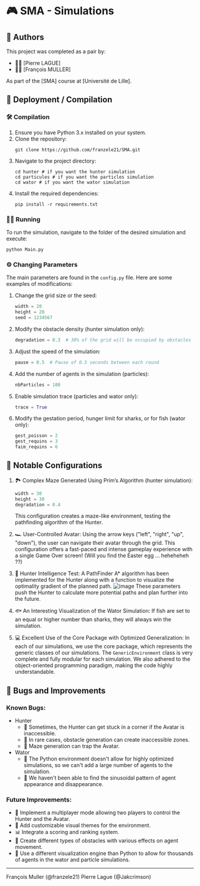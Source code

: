 # 🎮 SMA - Simulations

## 👥 Authors

This project was completed as a pair by:
- 🧑‍💻 [Pierre LAGUE]
- 👩‍💻 [François MULLER]

As part of the [SMA] course at [Université de Lille].

## 🚀 Deployment / Compilation

### 🛠️ Compilation

1. Ensure you have Python 3.x installed on your system.
2. Clone the repository:
   ```
   git clone https://github.com/franzele21/SMA.git
   ```
3. Navigate to the project directory:
   ```
   cd hunter # if you want the hunter simulation
   cd particules # if you want the particles simulation
   cd wator # if you want the wator simulation
   ```
4. Install the required dependencies:
   ```
   pip install -r requirements.txt
   ```

### 🏃‍♂️ Running

To run the simulation, navigate to the folder of the desired simulation and execute:
```
python Main.py
```

### ⚙️ Changing Parameters

The main parameters are found in the `config.py` file. Here are some examples of modifications:

1. Change the grid size or the seed:
   ```python
   width = 20
   height = 20
   seed = 1234567
   ```

2. Modify the obstacle density (hunter simulation only):
   ```python
   degradation = 0.3  # 30% of the grid will be occupied by obstacles
   ```

3. Adjust the speed of the simulation:
   ```python
   pause = 0.5  # Pause of 0.5 seconds between each round
   ```

4. Add the number of agents in the simulation (particles):
   ```python
   nbParticles = 100
   ```
5. Enable simulation trace (particles and wator only):
   ```python
   trace = True
   ```
6. Modify the gestation period, hunger limit for sharks, or for fish (wator only):
   ```python
   gest_poisson = 2
   gest_requins = 3
   faim_requins = 6
   ```

## 🌟 Notable Configurations

1. 🏞️ Complex Maze Generated Using Prim’s Algorithm (hunter simulation):
   ```python
   width = 30
   height = 30
   degradation = 0.4
   ```
   This configuration creates a maze-like environment, testing the pathfinding algorithm of the Hunter.

2. 🏎️ User-Controlled Avatar:
   Using the arrow keys ("left", "right", "up", "down"), the user can navigate their avatar through the grid.
   This configuration offers a fast-paced and intense gameplay experience with a single Game Over screen! (Will you find the Easter egg ... heheheheh ??)

3. 🧠 Hunter Intelligence Test:
   A PathFinder A* algorithm has been implemented for the Hunter along with a function to visualize the optimality gradient of the planned path.
   ![image](https://github.com/user-attachments/assets/2c282e08-0587-4b6a-b409-c8e12e182610)
   These parameters push the Hunter to calculate more potential paths and plan further into the future.

4. 🐟 An Interesting Visualization of the Wator Simulation:
   If fish are set to an equal or higher number than sharks, they will always win the simulation.

5. 💻 Excellent Use of the Core Package with Optimized Generalization:
   In each of our simulations, we use the core package, which represents the generic classes of our simulations. The `GenericEnvironment` class is very complete and fully modular for each simulation.
   We also adhered to the object-oriented programming paradigm, making the code highly understandable.

## 🐛 Bugs and Improvements

### Known Bugs:

- Hunter
  - 🐞 Sometimes, the Hunter can get stuck in a corner if the Avatar is inaccessible.
  - 🐞 In rare cases, obstacle generation can create inaccessible zones.
  - 🐞 Maze generation can trap the Avatar.
- Wator
  - 🐛 The Python environment doesn't allow for highly optimized simulations, so we can't add a large number of agents to the simulation.
  - 🐛 We haven't been able to find the sinusoidal pattern of agent appearance and disappearance.

### Future Improvements:
- 🚀 Implement a multiplayer mode allowing two players to control the Hunter and the Avatar.
- 🎨 Add customizable visual themes for the environment.
- 📊 Integrate a scoring and ranking system.
- 🧪 Create different types of obstacles with various effects on agent movement.
- 🚒 Use a different visualization engine than Python to allow for thousands of agents in the wator and particle simulations.

---

François Muller (@franzele21)
Pierre Lague (@Jakcrimson)
